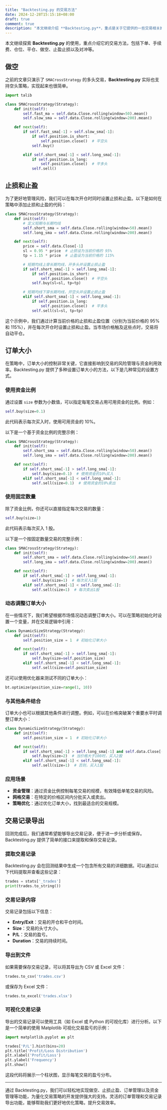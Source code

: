 ```yaml
---
title: "Backtesting.py 的交易方法"
date: 2024-12-28T15:15:18+08:00
draft: true
comment: true
description: "本文继续介绍 **Backtesting.py**，重点是关于它提供的一些交易相关的能力，如做空、止盈止损、订单。"
---
```


本文继续探索 **Backtesting.py** 的使用，重点介绍它的交易方法，包括下单、手续费、仓位、平仓、做空、止盈止损以及对冲等。

## 做空

之前的文章只演示了 `SMACrossStrategy` 的多头交易，**Backtesting.py** 实际也支持空头策略，实现起来也很简单。

```python
import talib

class SMACrossStrategy(Strategy):
    def init(self):
        self.fast_ma = self.data.Close.rolling(window=50).mean()
        self.slow_sma = self.data.Close.rolling(window=200).mean()

    def next(self):
        if self.fast_sma[-1] > self.slow_sma[-1]:
            if self.position.is_short:
                self.position.close()  # 平空头
            self.buy()

        elif self.short_sma[-1] < self.long_sma[-1]:
            if self.position.is_long:
                self.position.close()  # 平多头
            self.sell()
```

## 止损和止盈

为了更好地管理风险，我们可以在每次开仓时同时设置止损和止盈。以下是如何在策略中添加止损和止盈的代码：

```python
class SMACrossStrategy(Strategy):
    def init(self):
        # 定义短期与长期均线
        self.short_sma = self.data.Close.rolling(window=50).mean()
        self.long_sma = self.data.Close.rolling(window=200).mean()

    def next(self):
        price = self.data.Close[-1]
        sl = 0.95 * price  # 止损设为当前价格的 95%
        tp = 1.15 * price  # 止盈设为当前价格的 115%

        # 短期均线上穿长期均线，开多头并设置止损止盈
        if self.short_sma[-1] > self.long_sma[-1]:
            if self.position.is_short:
                self.position.close()  # 平空头
            self.buy(sl=sl, tp=tp)

        # 短期均线下穿长期均线，开空头并设置止损止盈
        elif self.short_sma[-1] < self.long_sma[-1]:
            if self.position.is_long:
                self.position.close()  # 平多头
            self.sell(sl=sl, tp=tp)
```

这个示例中，我们通过计算当前价格的止损和止盈位置（分别为当前价格的 95% 和 115%），并在每次开仓时设置止损和止盈。当市场价格触及这些点时，交易将自动平仓。

## 订单大小

在策略中，订单大小的控制非常关键，它直接影响到交易的风险管理与资金利用效率。Backtesting.py 提供了多种设置订单大小的方法，以下是几种常见的设置方式。

### 使用资金比例

通过设置 `size` 参数为小数值，可以指定每笔交易占用可用资金的比例。例如：

```python
self.buy(size=0.1)
```

此代码表示每次买入时，使用可用资金的 10%。

以下是一个基于资金比例的完整示例：

```python
class SMACrossStrategy(Strategy):
    def init(self):
        self.short_sma = self.data.Close.rolling(window=50).mean()
        self.long_sma = self.data.Close.rolling(window=200).mean()

    def next(self):
        if self.short_sma[-1] > self.long_sma[-1]:
            self.buy(size=0.1)  # 使用资金的10%买入
        elif self.short_sma[-1] < self.long_sma[-1]:
            self.sell(size=0.1)  # 使用资金的10%卖出
```

### 使用固定数量

除了资金比例，你还可以直接指定每次交易的数量：

```python
self.buy(size=1)
```

此代码表示每次买入 1 股。

以下是一个按固定数量交易的完整示例：

```python
class SMACrossStrategy(Strategy):
    def init(self):
        self.short_sma = self.data.Close.rolling(window=50).mean()
        self.long_sma = self.data.Close.rolling(window=200).mean()

    def next(self):
        if self.short_sma[-1] > self.long_sma[-1]:
            self.buy(size=1)  # 每次买入1股
        elif self.short_sma[-1] < self.long_sma[-1]:
            self.sell(size=1)  # 每次卖出1股
```

### 动态调整订单大小

在一些情况下，我们希望根据市场情况动态调整订单大小。可以在策略初始化时设置一个变量，并在交易逻辑中引用：

```python
class DynamicSizeStrategy(Strategy):
    def init(self):
        self.position_size = 1  # 初始化订单大小

    def next(self):
        if self.short_sma[-1] > self.long_sma[-1]:
            self.buy(size=self.position_size)
        elif self.short_sma[-1] < self.long_sma[-1]:
            self.sell(size=self.position_size)
```

还可以使用优化器来测试不同的订单大小：

```python
bt.optimize(position_size=range(1, 10))
```

### 与其他条件结合

订单大小也可以根据其他条件进行调整。例如，可以在价格突破某个重要水平时调整订单大小：

```python
class DynamicSizeStrategy(Strategy):
    def init(self):
        self.position_size = 1  # 初始化订单大小

    def next(self):
        if self.short_sma[-1] > self.long_sma[-1] and self.data.Close[-1] > 100:
            self.buy(size=2)  # 当价格大于100时，买入2股
        elif self.short_sma[-1] < self.long_sma[-1]:
            self.sell(size=1)  # 否则，买入1股
```

### 应用场景

- **资金管理**：通过资金比例控制每笔交易的规模，有效降低单笔交易的风险。
- **网格交易**：在特定的价格区间内分批买入或卖出。
- **策略优化**：通过优化订单大小，找到最适合的交易规模。

## 交易记录导出

回测完成后，我们通常希望能够导出交易记录，便于进一步分析或保存。Backtesting.py 提供了简单的接口来提取和保存交易记录。

### 提取交易记录

Backtesting.py 会在回测结果中生成一个包含所有交易的详细数据。可以通过以下代码提取并查看这些记录：

```python
trades = stats['_trades']
print(trades.to_string())
```

### 交易记录内容

交易记录包括以下信息：

- **Entry/Exit**：交易的开仓和平仓时间。
- **Size**：交易的头寸大小。
- **P/L**：交易的盈亏。
- **Duration**：交易的持续时间。

### 导出到文件

如果需要保存交易记录，可以将其导出为 CSV 或 Excel 文件：

```python
trades.to_csv('trades.csv')
```

或保存为 Excel 文件：

```python
trades.to_excel('trades.xlsx')
```

### 可视化交易记录

导出的交易记录可以使用工具（如 Excel 或 Python 的可视化库）进行分析。以下是一个简单的使用 Matplotlib 可视化交易盈亏的示例：

```python
import matplotlib.pyplot as plt

trades['P/L'].hist(bins=20)
plt.title('Profit/Loss Distribution')
plt.xlabel('Profit/Loss')
plt.ylabel('Frequency')
plt.show()
```

这段代码将展示一个柱状图，显示每笔交易的盈亏分布。

---

通过 Backtesting.py，我们可以轻松地实现做空、止损止盈、订单管理以及资金管理等功能，为量化交易策略的开发提供强大的支持。灵活的订单管理和交易记录导出功能，能够帮助我们更好地优化策略，提升交易效率。

